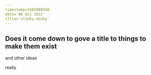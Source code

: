 ```yaml
---
timestamp=1665088550
date='06 Oct 2022'
title='stinky-dinky'
---
```


## Does it come down to gove a title to things to make them exist

and other ideas

really